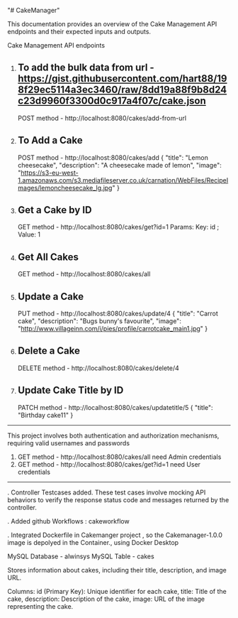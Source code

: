 "# CakeManager" 

This documentation provides an overview of the Cake Management API endpoints and their expected inputs and outputs.

Cake Management API endpoints

1. To add the bulk data  from url - https://gist.githubusercontent.com/hart88/198f29ec5114a3ec3460/raw/8dd19a88f9b8d24c23d9960f3300d0c917a4f07c/cake.json
   -------------------------------------------------------------------------------------------------------------------------------------------------------
   POST method - http://localhost:8080/cakes/add-from-url
   
2. To Add a Cake
   -------------
   POST method - http://localhost:8080/cakes/add
{
    "title": "Lemon cheesecake",
    "description": "A cheesecake made of lemon",
    "image": "https://s3-eu-west-1.amazonaws.com/s3.mediafileserver.co.uk/carnation/WebFiles/RecipeImages/lemoncheesecake_lg.jpg"
}
3. Get a Cake by ID
   ----------------
   GET method - http://localhost:8080/cakes/get?id=1
    Params: Key: id ; Value: 1
4. Get All Cakes
   -------------
   GET method - http://localhost:8080/cakes/all
5. Update a Cake
   -------------
   PUT method - http://localhost:8080/cakes/update/4
   {
    "title": "Carrot cake",
    "description": "Bugs bunny's favourite",
    "image": "http://www.villageinn.com/i/pies/profile/carrotcake_main1.jpg"
}
6. Delete a Cake
    --------------
   DELETE method - http://localhost:8080/cakes/delete/4
   
7. Update Cake Title by ID
    --------------------------
   PATCH method - http://localhost:8080/cakes/updatetitle/5
   {
    "title": "Birthday cake11"
}

-------------------------------------------------------------------------------------------------
This project involves both authentication and authorization mechanisms, requiring valid usernames and passwords 
1. GET method - http://localhost:8080/cakes/all
need Admin credentials
2. GET method - http://localhost:8080/cakes/get?id=1
need User credentials
-----------------------------------------------------------------------------------------------------------
. Controller Testcases added. These test cases involve mocking API behaviors to verify the response status code and messages returned by the controller.

. Added github Workflows : cakeworkflow

. Integrated Dockerfile in Cakemanger project , so the Cakemanager-1.0.0 image is depolyed in the Container., using Docker Desktop

MySQL Database - alwinsys
MySQL Table - cakes

Stores information about cakes, including their title, description, and image URL.

Columns: id (Primary Key): Unique identifier for each cake, title: Title of the cake, description: Description of the cake, image: URL of the image representing the cake.
